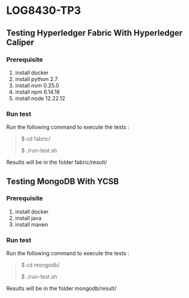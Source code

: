 # LOG8430-TP3
## Testing Hyperledger Fabric With Hyperledger Caliper
### Prerequisite
1. install docker
2. install python 2.7
3. install nvm 0.25.0
4. install npm 6.14.16 
5. install node 12.22.12
### Run test
Run the following command to execute the tests : 
> $ cd fabric/ 
>
> $ ./run-test.sh 

Results will be in the folder fabric/result/
## Testing MongoDB With YCSB
### Prerequisite
1. install docker
2. install java
3. install maven
### Run test
Run the following command to execute the tests : 
> $ cd mongodb/ 
>
> $ ./run-test.sh 

Results will be in the folder mongodb/result/
